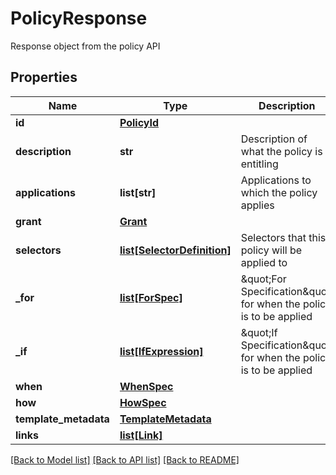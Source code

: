 # PolicyResponse

Response object from the policy API

## Properties
Name | Type | Description | Notes
------------ | ------------- | ------------- | -------------
**id** | [**PolicyId**](PolicyId.md) |  | [optional] 
**description** | **str** | Description of what the policy is entitling | [optional] 
**applications** | **list[str]** | Applications to which the policy applies | [optional] 
**grant** | [**Grant**](Grant.md) |  | [optional] 
**selectors** | [**list[SelectorDefinition]**](SelectorDefinition.md) | Selectors that this policy will be applied to | [optional] 
**_for** | [**list[ForSpec]**](ForSpec.md) | \&quot;For Specification\&quot; for when the policy is to be applied | [optional] 
**_if** | [**list[IfExpression]**](IfExpression.md) | \&quot;If Specification\&quot; for when the policy is to be applied | [optional] 
**when** | [**WhenSpec**](WhenSpec.md) |  | [optional] 
**how** | [**HowSpec**](HowSpec.md) |  | [optional] 
**template_metadata** | [**TemplateMetadata**](TemplateMetadata.md) |  | [optional] 
**links** | [**list[Link]**](Link.md) |  | [optional] 

[[Back to Model list]](../README.md#documentation-for-models) [[Back to API list]](../README.md#documentation-for-api-endpoints) [[Back to README]](../README.md)



